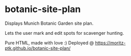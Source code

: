# botanic-site-plan

Displays Munich Botanic Garden site plan.

Lets the user mark and edit spots for scavenger hunting.

Pure HTML, made with love :)
Deployed @ https://moritz-ptk.github.io/botanic-site-plan/
